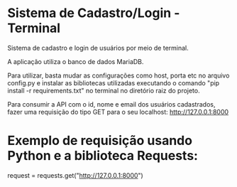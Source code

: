 # Sistema de Cadastro/Login - Terminal
Sistema de cadastro e login de usuários por meio de terminal.

A aplicação utiliza o banco de dados MariaDB.

Para utilizar, basta mudar as configurações como host, porta etc no arquivo config.py e instalar as bibliotecas utilizadas executando o comando "pip install -r requirements.txt" no terminal no diretório raiz do projeto.

Para consumir a API com o id, nome e email dos usuários cadastrados, fazer uma requisição do tipo GET para o seu localhost: http://127.0.0.1:8000

# Exemplo de requisição usando Python e a biblioteca Requests:
request = requests.get("http://127.0.0.1:8000")